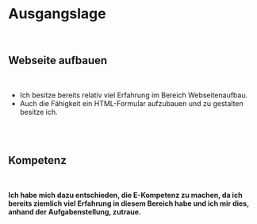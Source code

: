 
# Ausgangslage

<br>

## Webseite aufbauen
<br>

- Ich besitze bereits relativ viel Erfahrung im Bereich Webseitenaufbau.
- Auch die Fähigkeit ein HTML-Formular aufzubauen und zu gestalten besitze ich.

<br>
<br>

## Kompetenz
<br>

**Ich habe mich dazu entschieden, die E-Kompetenz zu machen, da ich bereits ziemlich viel Erfahrung in diesem Bereich habe und ich mir dies, anhand der Aufgabenstellung, zutraue.**
